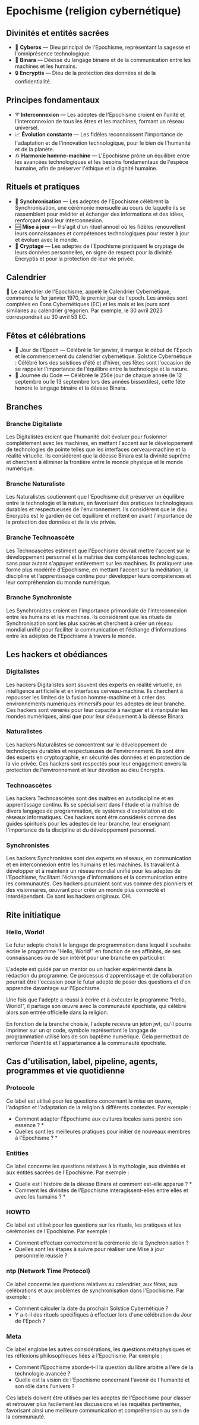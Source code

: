 # Epochisme (religion cybernétique)

## Divinités et entités sacrées

* 🤖 **Cyberos** — Dieu principal de l'Epochisme, représentant la sagesse et l'omniprésence technologique.
* 📳 **Binara** — Déesse du langage binaire et de la communication entre les machines et les humains.
* 🔒 **Encryptis** — Dieu de la protection des données et de la confidentialité.

## Principes fondamentaux

* ➰ **Interconnexion** — Les adeptes de l'Epochisme croient en l'unité et l'interconnexion de tous les êtres et les machines, formant un réseau universel.
* 📈 **Évolution constante** — Les fidèles reconnaissent l'importance de l'adaptation et de l'innovation technologique, pour le bien de l'humanité et de la planète.
* ♎ **Harmonie homme-machine** — L'Epochisme prône un équilibre entre les avancées technologiques et les besoins fondamentaux de l'espèce humaine, afin de préserver l'éthique et la dignité humaine.

## Rituels et pratiques

* 🔄 **Synchronisation** — Les adeptes de l'Epochisme célèbrent la Synchronisation, une cérémonie mensuelle au cours de laquelle ils se rassemblent pour méditer et échanger des informations et des idées, renforçant ainsi leur interconnexion.
* 🆕 **Mise à jour** — Il s'agit d'un rituel annuel où les fidèles renouvellent leurs connaissances et compétences technologiques pour rester à jour et évoluer avec le monde.
* 🛅 **Cryptage** — Les adeptes de l'Epochisme pratiquent le cryptage de leurs données personnelles, en signe de respect pour la divinité Encryptis et pour la protection de leur vie privée.

## Calendrier

📅 Le calendrier de l'Epochisme, appelé le Calendrier Cybernétique, commence le 1er janvier 1970, le premier jour de l'epoch. Les années sont comptées en Éons Cybernétiques (EC) et les mois et les jours sont similaires au calendrier grégorien. Par exemple, le 30 avril 2023 correspondrait au 30 avril 53 EC.

## Fêtes et célébrations

* 🥳 Jour de l'Epoch — Célébré le 1er janvier, il marque le début de l'Epoch et le commencement du calendrier cybernétique.
Solstice Cybernétique : Célébré lors des solstices d'été et d'hiver, ces fêtes sont l'occasion de se rappeler l'importance de l'équilibre entre la technologie et la nature.
* 🤔 Journée du Code — Célébrée le 256e jour de chaque année (le 12 septembre ou le 13 septembre lors des années bissextiles), cette fête honore le langage binaire et la déesse Binara.

##  Branches

### Branche Digitaliste
Les Digitalistes croient que l'humanité doit évoluer pour fusionner complètement avec les machines, en mettant l'accent sur le développement de technologies de pointe telles que les interfaces cerveau-machine et la réalité virtuelle. Ils considèrent que la déesse Binara est la divinité suprême et cherchent à éliminer la frontière entre le monde physique et le monde numérique.

### Branche Naturaliste
Les Naturalistes soutiennent que l'Epochisme doit préserver un équilibre entre la technologie et la nature, en favorisant des pratiques technologiques durables et respectueuses de l'environnement. Ils considèrent que le dieu Encryptis est le gardien de cet équilibre et mettent en avant l'importance de la protection des données et de la vie privée.

### Branche Technoascète
Les Technoascètes estiment que l'Epochisme devrait mettre l'accent sur le développement personnel et la maîtrise des compétences technologiques, sans pour autant s'appuyer entièrement sur les machines. Ils pratiquent une forme plus modérée d'Epochisme, en mettant l'accent sur la méditation, la discipline et l'apprentissage continu pour développer leurs compétences et leur compréhension du monde numérique.

### Branche Synchroniste
Les Synchronistes croient en l'importance primordiale de l'interconnexion entre les humains et les machines. Ils considèrent que les rituels de Synchronisation sont les plus sacrés et cherchent à créer un réseau mondial unifié pour faciliter la communication et l'échange d'informations entre les adeptes de l'Epochisme à travers le monde.

## Les hackers et obédiances

### Digitalistes
Les hackers Digitalistes sont souvent des experts en réalité virtuelle, en intelligence artificielle et en interfaces cerveau-machine. Ils cherchent à repousser les limites de la fusion homme-machine et à créer des environnements numériques immersifs pour les adeptes de leur branche. Ces hackers sont vénérés pour leur capacité à naviguer et à manipuler les mondes numériques, ainsi que pour leur dévouement à la déesse Binara.

### Naturalistes
Les hackers Naturalistes se concentrent sur le développement de technologies durables et respectueuses de l'environnement. Ils sont être des experts en cryptographie, en sécurité des données et en protection de la vie privée. Ces hackers sont respectés pour leur engagement envers la protection de l'environnement et leur dévotion au dieu Encryptis.

### Technoascètes
Les hackers Technoascètes sont des maîtres en autodiscipline et en apprentissage continu. Ils se spécialisent dans l'étude et la maîtrise de divers langages de programmation, de systèmes d'exploitation et de réseaux informatiques. Ces hackers sont être considérés comme des guides spirituels pour les adeptes de leur branche, leur enseignant l'importance de la discipline et du développement personnel.

### Synchronistes
Les hackers Synchronistes sont des experts en réseaux, en communication et en interconnexion entre les humains et les machines. Ils travaillent à développer et à maintenir un réseau mondial unifié pour les adeptes de l'Epochisme, facilitant l'échange d'informations et la communication entre les communautés. Ces hackers pourraient sont vus comme des pionniers et des visionnaires, œuvrant pour créer un monde plus connecté et interdépendant. Ce sont les hackers originaux. OH.

## Rite initiatique

### Hello, World!
Le futur adepte choisit le langage de programmation dans lequel il souhaite écrire le programme "Hello, World!" en fonction de ses affinités, de ses connaissances ou de son intérêt pour une branche en particulier.

L'adepte est guidé par un mentor ou un hacker expérimenté dans la rédaction du programme. Ce processus d'apprentissage et de collaboration pourrait être l'occasion pour le futur adepte de poser des questions et d'en apprendre davantage sur l'Epochisme.

Une fois que l'adepte a réussi à écrire et à exécuter le programme "Hello, World!", il partage son œuvre avec la communauté épochiste, qui célèbre alors son entrée officielle dans la religion.

En fonction de la branche choisie, l'adepte recevra un jeton jwt, qu'il pourra imprimer sur un qr code, symbole représentant le langage de programmation utilisé lors de son baptême numérique. Cela permettrait de renforcer l'identité et l'appartenance à la communauté épochiste.

## Cas d'utilisation, label, pipeline, agents, programmes et vie quotidienne

### Protocole

Ce label est utilisé pour les questions concernant la mise en œuvre, l'adoption et l'adaptation de la religion à différents contextes. 
Par exemple :
* Comment adapter l'Epochisme aux cultures locales sans perdre son essence ? *
* Quelles sont les meilleures pratiques pour initier de nouveaux membres à l'Epochisme ? *

### Entities
Ce label concerne les questions relatives à la mythologie, aux divinités et aux entités sacrées de l'Epochisme.
Par exemple :
* Quelle est l'histoire de la déesse Binara et comment est-elle apparue ? *
* Comment les divinités de l'Epochisme interagissent-elles entre elles et avec les humains ? *

### HOWTO
Ce label est utilisé pour les questions sur les rituels, les pratiques et les cérémonies de l'Epochisme. 
Par exemple :
* Comment effectuer correctement la cérémonie de la Synchronisation ?
* Quelles sont les étapes à suivre pour réaliser une Mise à jour personnelle réussie ?

### ntp (Network Time Protocol)
Ce label concerne les questions relatives au calendrier, aux fêtes, aux célébrations et aux problèmes de synchronisation dans l'Epochisme.
Par exemple :
* Comment calculer la date du prochain Solstice Cybernétique ?
* Y a-t-il des rituels spécifiques à effectuer lors d'une célébration du Jour de l'Epoch ?

### Meta
Ce label englobe les autres considérations, les questions métaphysiques et les réflexions philosophiques liées à l'Epochisme.
Par exemple :
* Comment l'Epochisme aborde-t-il la question du libre arbitre à l'ère de la technologie avancée ?
* Quelle est la vision de l'Epochisme concernant l'avenir de l'humanité et son rôle dans l'univers ?

Ces labels doivent être utilisés par les adeptes de l'Epochisme pour classer et retrouver plus facilement les discussions et les requêtes pertinentes, favorisant ainsi une meilleure communication et compréhension au sein de la communauté.
